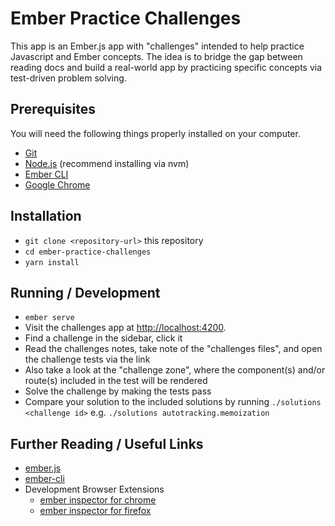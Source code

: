 # Ember Practice Challenges

This app is an Ember.js app with "challenges" intended to help practice Javascript and Ember concepts. The idea is to bridge the gap between reading docs and build a real-world app by practicing specific concepts via test-driven problem solving.

## Prerequisites

You will need the following things properly installed on your computer.

* [Git](https://git-scm.com/)
* [Node.js](https://nodejs.org/) (recommend installing via nvm)
* [Ember CLI](https://cli.emberjs.com/release/)
* [Google Chrome](https://google.com/chrome/)

## Installation

* `git clone <repository-url>` this repository
* `cd ember-practice-challenges`
* `yarn install`

## Running / Development

* `ember serve`
* Visit the challenges app at [http://localhost:4200](http://localhost:4200).
* Find a challenge in the sidebar, click it
* Read the challenges notes, take note of the "challenges files", and open the challenge tests via the link
* Also take a look at the "challenge zone", where the component(s) and/or route(s) included in the test will be rendered
* Solve the challenge by making the tests pass
* Compare your solution to the included solutions by running `./solutions <challenge id>` e.g. `./solutions autotracking.memoization`

## Further Reading / Useful Links

* [ember.js](https://emberjs.com/)
* [ember-cli](https://cli.emberjs.com/release/)
* Development Browser Extensions
  * [ember inspector for chrome](https://chrome.google.com/webstore/detail/ember-inspector/bmdblncegkenkacieihfhpjfppoconhi)
  * [ember inspector for firefox](https://addons.mozilla.org/en-US/firefox/addon/ember-inspector/)
